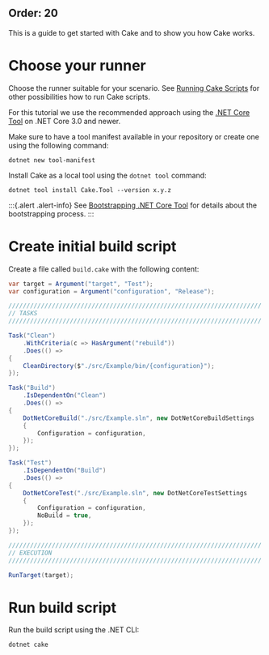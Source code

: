 Order: 20
---

This is a guide to get started with Cake and to show you how Cake works.

# Choose your runner

Choose the runner suitable for your scenario.
See [Running Cake Scripts](running-cake-scripts) for other possibilities how to run Cake scripts.

For this tutorial we use the recommended approach using the [.NET Core Tool](running-cake-scripts#net-core-tool)
on .NET Core 3.0 and newer.

Make sure to have a tool manifest available in your repository or create one using the following command:

```shell
dotnet new tool-manifest
```

Install Cake as a local tool using the `dotnet tool` command:

```shell
dotnet tool install Cake.Tool --version x.y.z
```

:::{.alert .alert-info}
See [Bootstrapping .NET Core Tool](bootstrapping-scripts#bootstrapping-for.net-core-tool) for details about the bootstrapping process.
:::

# Create initial build script

Create a file called `build.cake` with the following content:

```csharp
var target = Argument("target", "Test");
var configuration = Argument("configuration", "Release");

//////////////////////////////////////////////////////////////////////
// TASKS
//////////////////////////////////////////////////////////////////////

Task("Clean")
    .WithCriteria(c => HasArgument("rebuild"))
    .Does(() =>
{
    CleanDirectory($"./src/Example/bin/{configuration}");
});

Task("Build")
    .IsDependentOn("Clean")
    .Does(() =>
{
    DotNetCoreBuild("./src/Example.sln", new DotNetCoreBuildSettings
    {
        Configuration = configuration,
    });
});

Task("Test")
    .IsDependentOn("Build")
    .Does(() =>
{
    DotNetCoreTest("./src/Example.sln", new DotNetCoreTestSettings
    {
        Configuration = configuration,
        NoBuild = true,
    });
});

//////////////////////////////////////////////////////////////////////
// EXECUTION
//////////////////////////////////////////////////////////////////////

RunTarget(target);
```

# Run build script

Run the build script using the .NET CLI:

```shell
dotnet cake
```
